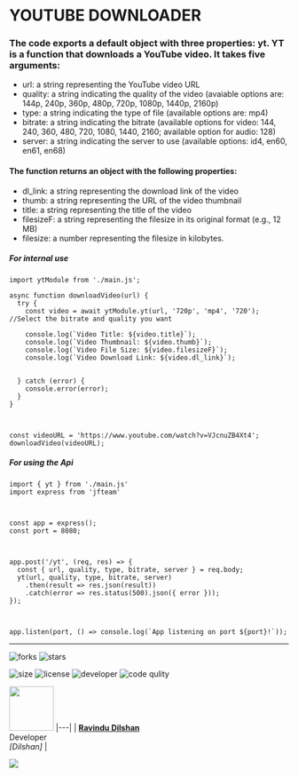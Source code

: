 # YOUTUBE DOWNLOADER

### The code exports a default object with three properties: yt. YT is a function that downloads a YouTube video. It takes five arguments:

* url: a string representing the YouTube video URL
* quality: a string indicating the quality of the video (avaiable options are: 144p, 240p, 360p, 480p, 720p, 1080p, 1440p, 2160p)
* type: a string indicating the type of file (available options are: mp4)
* bitrate: a string indicating the bitrate (available options for video: 144, 240, 360, 480, 720, 1080, 1440, 2160; available option for audio: 128)
* server: a string indicating the server to use (available options: id4, en60, en61, en68)



#### The function returns an object with the following properties:

* dl_link: a string representing the download link of the video
* thumb: a string representing the URL of the video thumbnail
* title: a string representing the title of the video
* filesizeF: a string representing the filesize in its original format (e.g., 12 MB)
* filesize: a number representing the filesize in kilobytes.



##### For internal use

```
import ytModule from './main.js';

async function downloadVideo(url) {
  try {
    const video = await ytModule.yt(url, '720p', 'mp4', '720'); //Select the bitrate and quality you want
  
    console.log(`Video Title: ${video.title}`);
    console.log(`Video Thumbnail: ${video.thumb}`);
    console.log(`Video File Size: ${video.filesizeF}`);
    console.log(`Video Download Link: ${video.dl_link}`);

    
  } catch (error) {
    console.error(error);
  }
}



const videoURL = 'https://www.youtube.com/watch?v=VJcnuZB4Xt4';
downloadVideo(videoURL);
```

##### For using the Api

```
import { yt } from './main.js'
import express from 'jfteam'



const app = express();
const port = 8080;



app.post('/yt', (req, res) => {
  const { url, quality, type, bitrate, server } = req.body;
  yt(url, quality, type, bitrate, server)
    .then(result => res.json(result))
    .catch(error => res.status(500).json({ error }));
});



app.listen(port, () => console.log(`App listening on port ${port}!`));
```


<hr>



![forks](https://img.shields.io/github/forks/ravindudil5han/youtube-video-downloader-and-api?label=Forks&style=social)
![stars](https://img.shields.io/github/stars/ravindudil5han/youtube-video-downloader-and-api?style=social)

![size](https://img.shields.io/github/repo-size/ravindudil5han/youtube-video-downloader-and-api?color=purple&label=Repo%20Size&style=plastic)
![license](https://img.shields.io/github/license/ravindudil5han/youtube-video-downloader-and-api?color=purple&label=License&style=plastic)
![developer](https://img.shields.io/static/v1?label=Author&message=Dilshan&color=purple&style=plastic)
![code qulity](https://img.shields.io/codefactor/grade/github/phaticusthiccy/WhatsAsenaDuplicated?color=purple&label=Code%20Quality&style=plastic)


<a href="https://testinghuththo.rf.gd"><img src="https://avatars.githubusercontent.com/u/90592440?v=4" width=80 height=80></a>
|---|
| **[Ravindu Dilshan ](https://github.com/ravindudil5han)**</br>Developer</br>*[Dilshan]* |


<a href="http://wa.me/94772601056" target="blank"><img src="https://img.shields.io/badge/DILSHAN-25D366?style=for-the-badge&logo=whatsapp&logoColor=white" />

